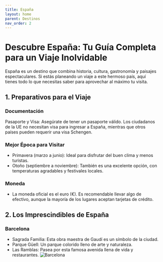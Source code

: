 ```yaml
---
title: España
layout: home
parent: Destinos
nav_order: 2
---
```


# Descubre España: Tu Guía Completa para un Viaje Inolvidable

España es un destino que combina historia, cultura, gastronomía y paisajes espectaculares.
Si estás planeando un viaje a este hermoso país, aquí tienes todo lo que necesitas saber para aprovechar al máximo tu visita.

## 1. Preparativos para el Viaje

### Documentación
   
Pasaporte y Visa: Asegúrate de tener un pasaporte válido. Los ciudadanos de la UE no necesitan visa para ingresar a España, mientras que otros países pueden requerir una visa Schengen.
   
### Mejor Época para Visitar
   
- Primavera (marzo a junio): Ideal para disfrutar del buen clima y menos turistas.
- Otoño (septiembre a noviembre): También es una excelente opción, con temperaturas agradables y festivales locales.
   
### Moneda

- La moneda oficial es el euro (€). Es recomendable llevar algo de efectivo, aunque la mayoría de los lugares aceptan tarjetas de crédito.

## 2. Los Imprescindibles de España

### Barcelona
- Sagrada Familia: Esta obra maestra de Gaudí es un símbolo de la ciudad.
- Parque Güell: Un parque colorido lleno de arte y naturaleza.
- Las Ramblas: Pasea por esta famosa avenida llena de vida y restaurantes.
  ![Barcelona](https://hips.hearstapps.com/hmg-prod/images/barcelona-city-skyline-with-sagrada-familia-royalty-free-image-1692960079.jpg)
